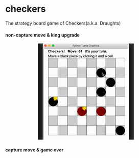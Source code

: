 # checkers
The strategy board game of Checkers(a.k.a. Draughts)

#### non-capture move & king upgrade

<div align=center>
  <img width="300" src="gifs/regular%20move%20and%20king%20upgrade.gif"/>
</div>

#### capture move & game over

<div align=center>
  <img width="300" gifs/capture%20move%20and%20game%20over.gif"/>
</div>
